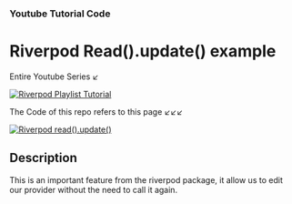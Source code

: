 ### Youtube Tutorial Code

# Riverpod Read().update() example

Entire Youtube Series ↙️

[![Riverpod Playlist Tutorial](https://img.youtube.com/vi/HbrtQYEPsoo/0.jpg)](https://www.youtube.com/watch?v=HbrtQYEPsoo&list=PLzaGtnxLcM7HYt-MhMZ-j0Bmeo4RqPHoS)

The Code of this repo refers to this page ↙️↙️↙️

[![Riverpod read().update() ](https://img.youtube.com/vi/_YmepxERz1g/0.jpg)](https://www.youtube.com/watch?v=_YmepxERz1g)

## Description

This is an important feature from the riverpod package, it allow us to edit our provider without the need to call it again.
